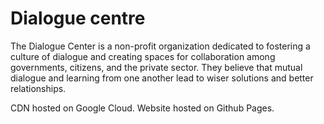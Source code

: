 # Dialogue centre

The Dialogue Center is a non-profit organization dedicated to fostering a culture of dialogue and creating spaces for collaboration among governments, citizens, and the private sector. They believe that mutual dialogue and learning from one another lead to wiser solutions and better relationships. ​

CDN hosted on Google Cloud.
Website hosted on Github Pages.
